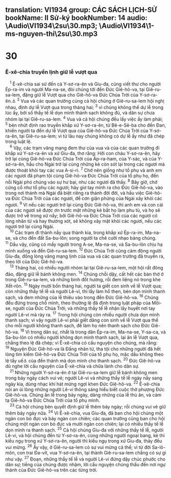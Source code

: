 translation: VI1934
group: CÁC SÁCH LỊCH-SỬ
bookName: II Sử-ký 
bookNumber: 14
audio: \Audio\VI1934\2su\30.mp3; \Audio\VI1934\1-ms-nguyen-thi\2su\30.mp3
-------

<div class="title"><h1>30</h1><h3>Ê-xê-chia truyền lịnh giữ lễ vượt qua</h3></div>
<span class="verse 2su_30_1"> <sup>1</sup> Ê-xê-chia sai sứ đến cả Y-sơ-ra-ên và Giu-đa, cũng viết thư cho người Ép-ra-im và người Ma-na-se, đòi chúng tới đền Đức Giê-hô-va, tại Giê-ru-sa-lem, đặng giữ lễ Vượt qua cho Giê-hô-va Đức Chúa Trời của Y-sơ-ra-ên.<a data-toggle="tooltip" data-placement="bottom" title="Dan 9:9-11">⚓</a></span>
<span class="verse 2su_30_2"><sup>2</sup> Vua và các quan trưởng cùng cả hội chúng ở Giê-ru-sa-lem hội nghị nhau, định dự lễ Vượt qua trong tháng hai; </span>
<span class="verse 2su_30_3"><sup>3</sup> vì chúng không thể dự lễ trong lúc ấy, bởi số thầy tế lễ dọn mình thánh sạch không đủ, và dân sự chưa nhóm lại tại Giê-ru-sa-lem. </span>
<span class="verse 2su_30_4"><sup>4</sup> Vua và cả hội chúng đều lấy việc ấy làm phải; </span>
<span class="verse 2su_30_5"><sup>5</sup> bèn nhứt định rao truyền khắp xứ Y-sơ-ra-ên, từ Bê-e-Sê-ba cho đến Đan, khiến người ta đến dự lễ Vượt qua của Giê-hô-va Đức Chúa Trời của Y-sơ-ra-ên, tại Giê-ru-sa-lem; vì từ lâu nay chúng không có dự lễ ấy như đã chép trong luật lệ. <br/></span>
<span class="verse 2su_30_6"> <sup>6</sup> Vậy, các trạm vâng mạng đem thư của vua và của các quan trưởng đi khắp xứ Y-sơ-ra-ên và xứ Giu-đa, thơ rằng: Hỡi con cháu Y-sơ-ra-ên, hãy trở lại cùng Giê-hô-va Đức Chúa Trời của Áp-ra-ham, của Y-sác, và của Y-sơ-ra-ên, hầu cho Ngài trở lại cùng những kẻ còn sót lại trong các ngươi mà được thoát khỏi tay các vua A-si-ri. </span>
<span class="verse 2su_30_7"><sup>7</sup> Chớ nên giống như tổ phụ và anh em các ngươi đã phạm tội cùng Giê-hô-va Đức Chúa Trời của tổ phụ họ, đến nỗi Ngài phó chúng vào sự hư bại, như các ngươi đã thấy. </span>
<span class="verse 2su_30_8"><sup>8</sup> Bây giờ, chớ cứng cổ như tổ phụ các ngươi; hãy giơ tay mình ra cho Đức Giê-hô-va, vào trong nơi thánh mà Ngài đã biệt riêng ra thánh đời đời, và hầu việc Giê-hô-va Đức Chúa Trời của các ngươi, để cơn giận phừng của Ngài xây khỏi các ngươi. </span>
<span class="verse 2su_30_9"><sup>9</sup> Vì nếu các ngươi trở lại cùng Đức Giê-hô-va, thì anh em và con cái của các ngươi sẽ được ơn trước mặt những kẻ bắt họ làm phu tù, và họ sẽ được trở về trong xứ nầy; bởi Giê-hô-va Đức Chúa Trời của các ngươi có lòng nhân từ và hay thương xót, sẽ không xây mặt khỏi các ngươi, nếu các ngươi trở lại cùng Ngài. <br/></span>
<span class="verse 2su_30_10"> <sup>10</sup> Các trạm đi thành nầy qua thành kia, trong khắp xứ Ép-ra-im, Ma-na-se, và cho đến đất Sa-bu-lôn; song người ta chê cười nhạo báng chúng. </span>
<span class="verse 2su_30_11"><sup>11</sup> Dầu vậy, cũng có mấy người trong A-se, Ma-na-se, và Sa-bu-lôn chịu hạ mình xuống và đến Giê-ru-sa-lem. </span>
<span class="verse 2su_30_12"><sup>12</sup> Đức Chúa Trời cũng cảm động người Giu-đa, đồng lòng vâng mạng lịnh của vua và các quan trưởng đã truyền ra, theo lời của Đức Giê-hô-va. <br/></span>
<span class="verse 2su_30_13"> <sup>13</sup> Tháng hai, có nhiều người nhóm lại tại Giê-ru-sa-lem, một hội rất đông đảo, đặng giữ lễ bánh không men. </span>
<span class="verse 2su_30_14"><sup>14</sup> Chúng chỗi dậy, cất hết các bàn thờ ở trong Giê-ru-sa-lem, và những bình đốt hương, rồi đem liệng nó trong khe Xết-rôn. </span>
<span class="verse 2su_30_15"><sup>15</sup> Ngày mười bốn tháng hai, người ta giết con sinh về lễ Vượt qua; còn những thầy tế lễ và người Lê-vi, thì lấy làm hổ thẹn, bèn dọn mình thanh sạch, và đem những của lễ thiêu vào trong đền Đức Giê-hô-va. </span>
<span class="verse 2su_30_16"><sup>16</sup> Chúng đều đứng trong chỗ mình, theo thường lệ đã định trong luật pháp của Môi-se, người của Đức Chúa Trời; và những thầy tế lễ nhận lấy huyết nơi tay người Lê-vi mà rảy ra. </span>
<span class="verse 2su_30_17"><sup>17</sup> Trong hội chúng còn nhiều người chưa dọn mình thanh sạch; vì vậy người Lê-vi phải giết dâng con sinh về lễ Vượt qua thế cho mỗi người không thanh sạch, để làm họ nên thanh sạch cho Đức Giê-hô-va. </span>
<span class="verse 2su_30_18"><sup>18</sup> Vì trong dân sự, nhất là trong dân Ép-ra-im, Ma-na-se, Y-sa-ca, và Sa-bu-lôn có nhiều người không dọn mình thanh sạch, lại ăn lễ Vượt qua, chẳng theo lệ đã chép; vì Ê-xê-chia có cầu nguyện cho chúng, mà rằng: </span>
<span class="verse 2su_30_19"><sup>19</sup> Nguyện Đức Giê-hô-va là Đấng nhân từ, tha tội cho những người đã hết lòng tìm kiếm Giê-hô-va Đức Chúa Trời của tổ phụ họ, mặc dầu không theo lệ tẩy uế<a data-toggle="tooltip" data-placement="bottom" title="Lễ tẩy uế là lễ rửa hay là dọn mình cho sạch sẽ">⚓</a> của đền thánh mà dọn mình cho thanh sạch. </span>
<span class="verse 2su_30_20"><sup>20</sup> Đức Giê-hô-va dủ nghe lời cầu nguyện của Ê-xê-chia và chữa lành cho dân sự. <br/></span>
<span class="verse 2su_30_21"> <sup>21</sup> Những người Y-sơ-ra-ên ở tại Giê-ru-sa-lem giữ lễ bánh không men trong bảy ngày cách vui vẻ; người Lê-vi và những thầy tế lễ ngày nầy sang ngày kia, dùng nhạc khí hát mừng ngợi khen Đức Giê-hô-va. </span>
<span class="verse 2su_30_22"><sup>22</sup> Ê-xê-chia nói an ủi lòng những người Lê-vi thông sáng hiểu biết cuộc thờ phượng Đức Giê-hô-va. Chúng ăn lễ trong bảy ngày, dâng những của lễ thù ân, và cảm tạ Giê-hô-va Đức Chúa Trời của tổ phụ mình. <br/></span>
<span class="verse 2su_30_23"> <sup>23</sup> Cả hội chúng bèn quyết định giữ lễ thêm bảy ngày; rồi chúng vui vẻ giữ thêm bảy ngày nữa. </span>
<span class="verse 2su_30_24"><sup>24</sup> Vì Ê-xê-chia, vua Giu-đa, đã ban cho hội chúng một ngàn con bò đực và bảy ngàn con chiên; các quan trưởng cũng ban cho hội chúng một ngàn con bò đực và mười ngàn con chiên; lại có nhiều thầy tế lễ dọn mình ra thanh sạch. </span>
<span class="verse 2su_30_25"><sup>25</sup> Cả hội chúng Giu-đa với những thầy tế lễ, người Lê-vi, và hội chúng đến từ Y-sơ-ra-ên, cùng những người ngoại bang, kẻ thì kiều ngụ trong xứ Y-sơ-ra-ên, người thì kiều ngụ trong xứ Giu-đa, thảy đều vui mừng. </span>
<span class="verse 2su_30_26"><sup>26</sup> Ấy vậy, ở Giê-ru-sa-lem có sự vui mừng cả thể; vì từ đời Sa-lô-môn, con trai Đa-vít, vua Y-sơ-ra-ên, tại thành Giê-ru-sa-lem chẳng có sự gì như vậy. </span>
<span class="verse 2su_30_27"><sup>27</sup> Đoạn, những thầy tế lễ và người Lê-vi đứng dậy chúc phước cho dân sự; tiếng của chúng được nhậm, lời cầu nguyện chúng thấu đến nơi ngự thánh của Đức Giê-hô-va trên các từng trời. <br/></span>
